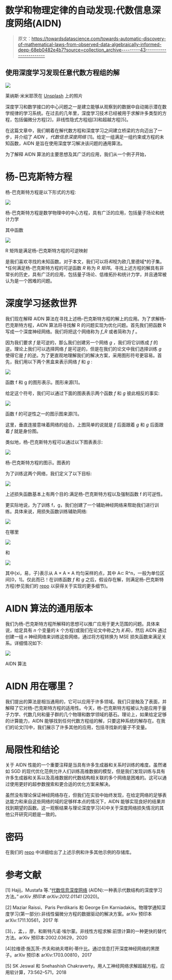 # 数学和物理定律的自动发现:代数信息深度网络(AIDN)

> 原文：<https://towardsdatascience.com/towards-automatic-discovery-of-mathematical-laws-from-observed-data-algebraically-informed-deep-68eb0482e4b7?source=collection_archive---------43----------------------->

## 使用深度学习发现任意代数方程组的解

![](img/167fc5e9ea67480905945bf6338872c9.png)

莱纳斯·米米耶茨在 [Unsplash](https://unsplash.com?utm_source=medium&utm_medium=referral) 上的照片

深度学习和数学接口的中心问题之一是建立能够从观察到的数据中自动揭示潜在数学规律的学习系统。在过去的几年里，深度学习技术已经被用于求解许多类型的方程，包括偏微分方程[2]，非线性隐式方程组[3]和超越方程[5]。

在这篇文章中，我们朝着在解代数方程和深度学习之间建立桥梁的方向迈出了一步，并介绍了 *AIDN* ，*代数信息深度网络* [1]。给定一组满足一组约束或方程的未知函数，AIDN 是旨在使用深度学习解决该问题的通用算法。

为了解释 AIDN 算法的主要思想及其广泛的应用，我们从一个例子开始，

# 杨-巴克斯特方程

杨-巴克斯特方程是以下形式的方程:

![](img/dc00e375c5c5c058dfd2ddf82b49de89.png)

杨-巴克斯特方程是数学物理中的中心方程，具有广泛的应用，包括量子场论和统计力学

其中函数

![](img/f5ce07ab8bb4d6cebedb5010c5aa89e1.png)

R 矩阵是满足杨-巴克斯特方程的可逆映射

是我们喜欢寻找的未知函数。对于本文，我们可以将*和*视为欧几里德域*的子集。*任何满足杨-巴克斯特方程的可逆函数 *R* 称为 *R 矩阵*。寻找上述方程的解具有非常长的历史，具有广泛的应用，包括量子场论、低维拓扑和统计力学，并且通常被认为是一个困难的问题。

# 深度学习拯救世界

我们现在解释 AIDN 算法在寻找上述杨-巴克斯特方程的解上的应用。为了求解杨-巴克斯特方程，AIDN 算法将寻找解 R 的问题实现为优化问题。首先我们把函数 R 写成一个深度神经网络。我们将把这个网络称为 *f_R* 或者简称为 *f* 。

因为我们要求 *f* 是可逆的，那么我们创建另一个网络 *g* ，我们将它训练成 *f* 的逆。理论上我们可以选择网络 *f* 是可逆的，但是在我们的论文中我们选择训练 *g* 使得它是 *f* 的逆。为了更直观地理解我们的解决方案，采用图形符号更容易。首先，我们用以下两个黑盒来表示网络 *f* 和 *g* :

![](img/1daea78b897e2d1150f5ce738594799e.png)

函数 f 和 g 的图形表示。图形来源[1]。

给定这个符号，我们可以通过下面的图表表示两个函数 *f* 和 *g* 彼此相反的事实:

![](img/977a3e7c05602fe0b20652fb8ef3e432.png)

函数 f 的可逆性之一的图示图来源[1]。

这里，垂直连接意味着网络的组合。上图简单的说就是 *f* 后面跟着 *g* 和 *g* 后面跟着 *f* 就是身份图。

类似地，杨-巴克斯特方程可以通过以下图表表示:

![](img/fda470888e1f0396d96948edc0739893.png)

杨-巴克斯特方程的图示。图表的

为了训练这两个网络，我们定义了以下目标:

![](img/9fa4557f7ea5a4ba41a51703acf9b144.png)

上述损失函数基本上有两个目的:满足杨-巴克斯特方程以及强制函数 f 的可逆性。

更实际地说，为了训练 f，g，我们创建了一个辅助神经网络来帮助我们进行训练。具体来说，用损失函数训练辅助网络:

![](img/5edbe9c0e63b96a5be59d0b23e01de23.png)

在哪里

![](img/332e81f497ba786a3ab573c71b20f570.png)

和

![](img/1a14fbc6250046d03940f027a72406e7.png)

其中{xi，易，子}表示从 A × A × A 均匀采样的点，其中 A⊂ R^n，一般为单位区间[0，1]。仅此而已！在训练函数 *f* 和 *g* 之后，假设存在解，则满足杨-巴克斯特方程(参见我们的 [repo](https://github.com/mhajij/Algebraically_Informed_Deep_Nets) 以获得关于实现的更多细节)。

# AIDN 算法的通用版本

我们为杨-巴克斯特方程所解释的思想可以推广应用于更大范围的问题。具体来说，给定具有 *n* 个变量的 *k* 个方程(或我们在论文中称之为*关系*)，然后 AIDN 通过创建一组 *n* 神经网络来训练这些网络，通过将方程转换为 MSE 损失函数来满足关系。详细情况如下:

![](img/32d89d986103660f243bfe07cd088d2a.png)

AIDN 算法

# AIDN 用在哪里？

我们提出的算法是相当通用的，它可以应用于许多领域。我们只是触及了表面，并解释了它对杨-巴克斯特方程的适用性。今天，杨-巴克斯特方程被认为是应用于量子力学、代数几何和量子群的几个物理和数学领域的基石。理论上，如果给定足够的计算能力，AIDN 能够找到任何代数方程组的解，只要这种系统的解存在。在我们的论文[1]中，我们展示了许多其他的应用，包括寻找新的量子不变量。

# 局限性和**结论**

关于 AIDN 性能的一个重要注释是当具有许多生成器和关系时训练的难度。虽然诸如 SGD 的现代优化范例允许人们训练高维数据的模型，但是我们发现训练与具有许多生成器和关系以及高维数据的代数结构相关联的多个网络是困难的。这可以通过使用更好的超参数搜索和更合适的优化方案来解决。

虽然没有理论保证神经网络存在，但我们在实验中始终发现，在给定网络的足够表达能力和来自这些网络的域的足够样本点的情况下，AIDN 能够实现良好的结果并找到期望的函数。这一观察结果与理论深度学习[4]中关于深度网络损失情况的其他公开研究问题是一致的。

# 密码

在我们的 [repo](https://github.com/mhajij/Algebraically_Informed_Deep_Nets) 中详细给出了上述示例和许多其他示例的存储库。

# **参考文献**

[1] Hajij，Mustafa 等.“[代数信息深度网络](https://arxiv.org/abs/2012.01141) (AIDN):一种表示代数结构的深度学习方法。” *arXiv 预印本 arXiv:2012.01141* (2020)。

[2] Maziar Raissi、Paris Perdikaris 和 George Em Karniadakis。物理学通知深度学习(第一部分):非线性偏微分方程的数据驱动的解决方案。arXiv 预印本 arXiv:1711.10561，2017 年

[3]，，孟，，廖，和斯特凡诺·埃尔蒙。非线性方程求解:前馈计算的一种更快的替代方法。arXiv 预印本:2002.03629，2020

[4]拉维德·施瓦茨-齐夫和纳夫塔利·蒂什比。通过信息打开深度神经网络的黑匣子。arXiv 预印本 arXiv:1703.00810，2017

[5] SK Jeswal 和 Snehashish Chakraverty。用人工神经网络求解超越方程。应用软计算，73:562–571，2018